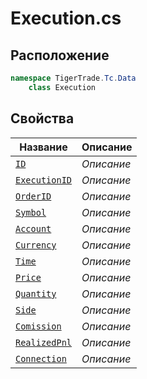 
# Execution.cs
## Расположение
```csharp
namespace TigerTrade.Tc.Data  
    class Execution
```

## Свойства
| Название | Описание |
| --- | --- |
| [`ID`](./svoistva/ID.md) | *Описание* |
| [`ExecutionID`](./svoistva/ExecutionID.md) | *Описание* |
| [`OrderID`](./svoistva/OrderID.md) | *Описание* |
| [`Symbol`](./svoistva/Symbol.md) | *Описание* |
| [`Account`](./svoistva/Account.md) | *Описание* |
| [`Currency`](./svoistva/Currency.md) | *Описание* |
| [`Time`](./svoistva/Time.md) | *Описание* |
| [`Price`](./svoistva/Price.md) | *Описание* |
| [`Quantity`](./svoistva/Quantity.md) | *Описание* |
| [`Side`](./svoistva/Side.md) | *Описание* |
| [`Comission`](./svoistva/Comission.md) | *Описание* |
| [`RealizedPnl`](./svoistva/RealizedPnl.md) | *Описание* |
| [`Connection`](./svoistva/Connection.md) | *Описание* |
